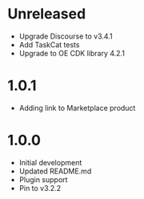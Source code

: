 # Unreleased

* Upgrade Discourse to v3.4.1
* Add TaskCat tests
* Upgrade to OE CDK library 4.2.1

# 1.0.1

* Adding link to Marketplace product

# 1.0.0

* Initial development
* Updated README.md
* Plugin support
* Pin to v3.2.2
